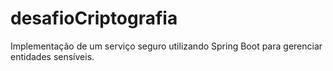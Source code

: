 # desafioCriptografia
Implementação de um serviço seguro utilizando Spring Boot para gerenciar entidades sensíveis. 
